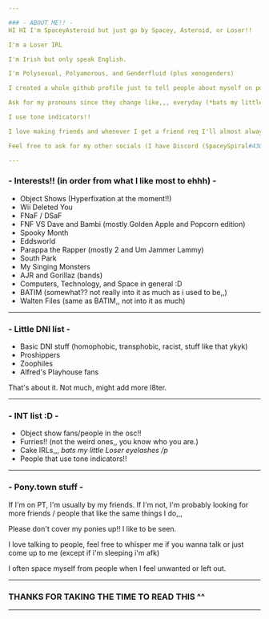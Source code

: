```yaml
---

### - ABOUT ME!! -
HI HI I'm SpaceyAsteroid but just go by Spacey, Asteroid, or Loser!!

I'm a Loser IRL

I'm Irish but only speak English.

I'm Polysexual, Polyamorous, and Genderfluid (plus xenogenders)

I created a whole github profile just to tell people about myself on pony.town :D

Ask for my pronouns since they change like,,, everyday (*bats my little genderfluid eyelashes*)

I use tone indicators!!

I love making friends and whenever I get a friend req I'll almost always accept it so feel free to friend me if you want to ^^ ( I might miss some since I'm off tab/afk alot :( )

Feel free to ask for my other socials (I have Discord (SpaceySpiral#4384, I won't accept friend requests on Discord unless I know who you are, ask me before you friend me/tell me your tag idk), VRChat, a Nintendo Switch, a Playstation [PS4], ROBLOX, and more,,)

---
```


### - Interests!! (in order from what I like most to ehhh) -
- Object Shows (Hyperfixation at the moment!!)
- Wii Deleted You
- FNaF / DSaF
- FNF VS Dave and Bambi (mostly Golden Apple and Popcorn edition)
- Spooky Month
- Eddsworld
- Parappa the Rapper (mostly 2 and Um Jammer Lammy)
- South Park
- My Singing Monsters
- AJR and Gorillaz (bands)
- Computers, Technology, and Space in general :D
- BATIM (somewhat?? not really into it as much as i used to be,,)
- Walten Files (same as BATIM,, not into it as much)

---

### - Little DNI list -
- Basic DNI stuff (homophobic, transphobic, racist, stuff like that ykyk)
- Proshippers
- Zoophiles
- Alfred's Playhouse fans

That's about it. Not much, might add more l8ter.

---

### - INT list :D -
- Object show fans/people in the osc!!
- Furries!! (not the weird ones,, you know who you are.)
- Cake IRLs,,, *bats my little Loser eyelashes /p*
- People that use tone indicators!!

---

### - Pony.town stuff -

If I'm on PT, I'm usually by my friends. If I'm not, I'm probably looking for more friends / people that like the same things I do,,,

Please don't cover my ponies up!! I like to be seen.

I love talking to people, feel free to whisper me if you wanna talk or just come up to me (except if i'm sleeping i'm afk)

I often space myself from people when I feel unwanted or left out.

---

### THANKS FOR TAKING THE TIME TO READ THIS ^^

---
